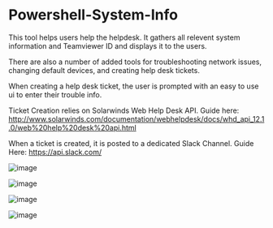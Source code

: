 # Powershell-System-Info
This tool helps users help the helpdesk. It gathers all relevent system information and Teamviewer ID and displays it to the  users. 
	
There are also a number of added tools for troubleshooting network issues, changing default devices, and creating help desk tickets. 
	
When creating a help desk ticket, the user is prompted with an easy to use ui to enter their trouble info.

Ticket Creation relies on Solarwinds Web Help Desk API. Guide here: 
http://www.solarwinds.com/documentation/webhelpdesk/docs/whd_api_12.1.0/web%20help%20desk%20api.html

When a ticket is created, it is posted to a dedicated Slack Channel. Guide Here: https://api.slack.com/

![image](https://user-images.githubusercontent.com/38805678/45177466-8ac77f00-b1bf-11e8-8291-9e43a5efe7c1.png)

![image](https://user-images.githubusercontent.com/38805678/45177523-afbbf200-b1bf-11e8-8bef-c6907dd25556.png)

![image](https://user-images.githubusercontent.com/38805678/45177626-f14c9d00-b1bf-11e8-9d4c-4c83347d2915.png)

![image](https://user-images.githubusercontent.com/38805678/45177863-a2ebce00-b1c0-11e8-9985-7a01de5d4159.png)

